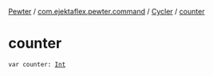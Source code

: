[Pewter](../../index.md) / [com.ejektaflex.pewter.command](../index.md) / [Cycler](index.md) / [counter](./counter.md)

# counter

`var counter: `[`Int`](https://kotlinlang.org/api/latest/jvm/stdlib/kotlin/-int/index.html)